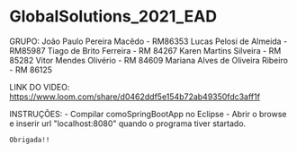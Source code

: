 # GlobalSolutions_2021_EAD

GRUPO:
  João Paulo Pereira Macêdo - RM86353
  Lucas Pelosi de Almeida - RM85987
  Tiago de Brito Ferreira - RM 84267
  Karen Martins Silveira - RM 85282
  Vitor Mendes Olivério - RM 84609
  Mariana Alves de Oliveira Ribeiro - RM 86125
  
  LINK DO VIDEO:
    https://www.loom.com/share/d0462ddf5e154b72ab49350fdc3aff1f
    
   INSTRUÇÕES:
    - Compilar comoSpringBootApp no Eclipse
    - Abrir o browse e inserir url "localhost:8080" quando o programa tiver startado.
    
    
    Obrigada!!
